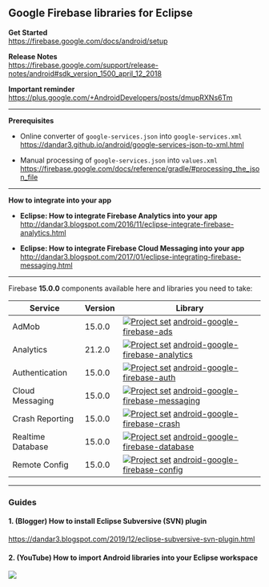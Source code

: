 ## Google Firebase libraries for Eclipse

**Get Started**<br/>
https://firebase.google.com/docs/android/setup

**Release Notes**<br/>
https://firebase.google.com/support/release-notes/android#sdk_version_1500_april_12_2018

**Important reminder**<br/>
https://plus.google.com/+AndroidDevelopers/posts/dmupRXNs6Tm

---

**Prerequisites**<br/>

- Online converter of `google-services.json` into `google-services.xml`<br/>
  https://dandar3.github.io/android/google-services-json-to-xml.html

- Manual processing of `google-services.json` into `values.xml`<br/>
  https://firebase.google.com/docs/reference/gradle/#processing_the_json_file

---

**How to integrate into your app**<br/>

- **Eclipse: How to integrate Firebase Analytics into your app**<br/>
http://dandar3.blogspot.com/2016/11/eclipse-integrate-firebase-analytics.html

- **Eclipse: How to integrate Firebase Cloud Messaging into your app**<br/>
http://dandar3.blogspot.com/2017/01/eclipse-integrating-firebase-messaging.html

---

Firebase **15.0.0** components available here and libraries you need to take:

| Service           | Version | Library  |
| ---               | ---     | --- |
| AdMob             | 15.0.0  | [<img src="https://bit.ly/3qHag0x" title="Project set" align="top" />](https://raw.githubusercontent.com/dandar3/android-google-firebase-ads/15.0.0/.projectset)            [android-google-firebase-ads](https://github.com/dandar3/android-google-firebase-ads/tree/15.0.0)              |
| Analytics         | 21.2.0  | [<img src="https://bit.ly/3qHag0x" title="Project set" align="top" />](https://raw.githubusercontent.com/dandar3/android-google-firebase-analytics/15.0.0/.projectset)      [android-google-firebase-analytics](https://github.com/dandar3/android-google-firebase-analytics/tree/15.0.0)  |
| Authentication    | 15.0.0  | [<img src="https://bit.ly/3qHag0x" title="Project set" align="top" />](https://raw.githubusercontent.com/dandar3/android-google-firebase-auth/15.0.0/.projectset)           [android-google-firebase-auth](https://github.com/dandar3/android-google-firebase-auth/tree/15.0.0)            |
| Cloud Messaging   | 15.0.0  | [<img src="https://bit.ly/3qHag0x" title="Project set" align="top" />](https://raw.githubusercontent.com/dandar3/android-google-firebase-messaging/15.0.0/.projectset)      [android-google-firebase-messaging](https://github.com/dandar3/android-google-firebase-messaging/tree/15.0.0)  |
| Crash Reporting   | 15.0.0  | [<img src="https://bit.ly/3qHag0x" title="Project set" align="top" />](https://raw.githubusercontent.com/dandar3/android-google-firebase-crash/15.0.0/.projectset)          [android-google-firebase-crash](https://github.com/dandar3/android-google-firebase-crash/tree/15.0.0)          |
| Realtime Database | 15.0.0  | [<img src="https://bit.ly/3qHag0x" title="Project set" align="top" />](https://raw.githubusercontent.com/dandar3/android-google-firebase-database/15.0.0/.projectset)       [android-google-firebase-database](https://github.com/dandar3/android-google-firebase-database/tree/15.0.0)    |
| Remote Config     | 15.0.0  | [<img src="https://bit.ly/3qHag0x" title="Project set" align="top" />](https://raw.githubusercontent.com/dandar3/android-google-firebase-config/15.0.0/.projectset)         [android-google-firebase-config](https://github.com/dandar3/android-google-firebase-config/tree/15.0.0)        |

---

### Guides
 
#### 1. (Blogger) How to install Eclipse Subversive (SVN) plugin
<a href="https://dandar3.blogspot.com/2019/12/eclipse-subversive-svn-plugin.html" target="_blank">https://dandar3.blogspot.com/2019/12/eclipse-subversive-svn-plugin.html</a>

#### 2. (YouTube) How to import Android libraries into your Eclipse workspace
<a href="http://www.youtube.com/watch?v=ytRSnjp56tA" target="_blank"><img src="http://img.youtube.com/vi/ytRSnjp56tA/0.jpg" /></a>
